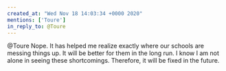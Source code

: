 ```yaml
---
created_at: "Wed Nov 18 14:03:34 +0000 2020"
mentions: ['Toure']
in_reply_to: @Toure
---
```


@Toure Nope. It has helped me realize exactly where our schools are messing things up. It will be better for them in the long run. I know I am not alone in seeing these shortcomings. Therefore, it will be fixed in the future.